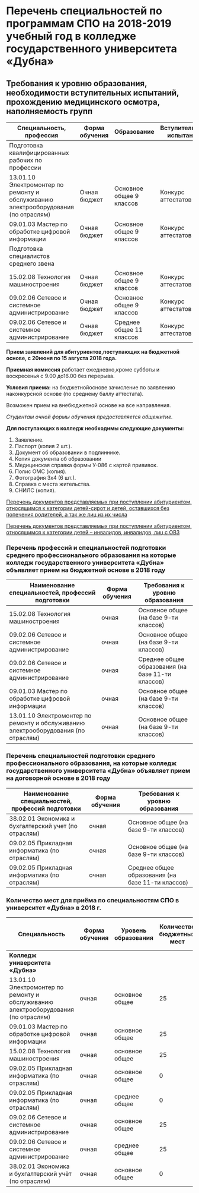 # Перечень специальностей по программам СПО на 2018-2019 учебный год в колледже государственного университета «Дубна»

## Требования к уровню образования, необходимости вступительных испытаний, прохождению медицинского осмотра, наполняемость групп

| Специальность, профессия                                                           | Форма обучения | Образование              | Вступительные испытания | Медицинский осмотр                 | Наполняемость группы |
| ---------------------------------------------------------------------------------- | -------------- | ------------------------ | ----------------------- | ---------------------------------- | -------------------- |
| Подготовка квалифицированных рабочих по профессии                                  |                |                          |                         |                                    |                      |
| 13.01.10 Электромонтер по ремонту и обслуживанию электрооборудования (по отраслям) | Очная бюджет   | Основное общее 9 классов | Конкурс аттестатов      | Требуется мед. справка Формы У-086 | 25                   |
| 09.01.03 Мастер по обработке цифровой информации                                   | Очная бюджет   | Основное общее 9 классов | Конкурс аттестатов      | Требуется мед. справка Формы У-086 | 25                   |
| Подготовка специалистов среднего звена                                             |                |                          |                         |                                    |                      |
| 15.02.08 Технология машиностроения                                                 | Очная бюджет   | Основное общее 9 классов | Конкурс аттестатов      | Требуется мед. справка Формы У-086 | 25                   |
| 09.02.06 Сетевое и системное администрирование                                     | Очная бюджет   | Основное общее 9 классов | Конкурс аттестатов      | Требуется мед. справка Формы У-086 | 25                   |
| 09.02.06 Сетевое и системное администрирование                                     | Очная бюджет   | Среднее общее 11 классов | Конкурс аттестатов      | Требуется мед. справка Формы У-086 | 25                   |

**Прием заявлений для абитуриентов,поступающих на бюджетной основе, с 20июня по 15 августа 2018 года.**

**Приемная комиссия** работает ежедневно,кроме субботы и воскресенья с 9.00 до16.00 без перерыва.

**Условия приема:** на бюджетнойоснове зачисление по заявлению наконкурсной основе (по среднему баллу аттестата).

Возможен прием на внебюджетной основе на все направления.

_Студентам очной формы обучения предоставляется общежитие._

**Для поступающих в колледж необходимы следующие документы:**

1. Заявление.
2. Паспорт (копия 2 шт.).
3. Документ об образовании в подлиннике.
4. Копия документа об образовании
5. Медицинская справка формы У-086 с картой прививок.
6. Полис ОМС (копия).
7. Фотография 3х4 (6 шт.).
8. Справка с места жительства.
9. СНИЛС (копия).

[Перечень документов представляемых при поступлении абитуриентом, относящимся к категории детей-сирот и детей, оставшихся без попечения родителей, а так же лиц из их числа](/docs/Перечень.docx)

[Перечень документов представляемых при поступлении абитуриентом, относящимся к категории детей – инвалидов, инвалидов, лиц с ОВЗ](/docs/abitur/Dokumenty2.docx)

### Перечень профессий и специальностей подготовки среднего профессионального образования на которые колледж государственного университета «Дубна» объявляет прием на бюджетной основе в 2018 году

| Наименование специальностей, профессий подготовки                                  | Форма обучения | Требования к уровню образования                   |
| ---------------------------------------------------------------------------------- | -------------- | ------------------------------------------------- |
| 15.02.08 Технология машиностроения                                                 | очная          | Основное общее (на базе 9-ти классов)             |
| 09.02.06 Сетевое и системное администрирование                                     | очная          | Основное общее (на базе 9-ти классов)             |
| 09.02.06 Сетевое и системное администрирование                                     | очная          | Среднее общее образования (на базе 11-ти классов) |
| 09.01.03 Мастер по обработке цифровой информации                                   | очная          | Основное общее (на базе 9-ти классов)             |
| 13.01.10 Электромонтер по ремонту и обслуживанию электрооборудования (по отраслям) | очная          | Основное общее (на базе 9-ти классов)             |

### Перечень специальностей подготовки среднего профессионального образования, на которые колледж государственного университета «Дубна» объявляет прием на договорной основе в 2018 году

| Наименование специальностей, профессий подготовки     | Форма обучения | Требования к уровню образования                   |
| ----------------------------------------------------- | -------------- | ------------------------------------------------- |
| 38.02.01 Экономика и бухгалтерский учет (по отраслям) | очная          | Основное общее (на базе 9-ти классов)             |
| 09.02.05 Прикладная информатика (по отраслям)         | очная          | Основное общее (на базе 9-ти классов)             |
| 09.02.05 Прикладная информатика (по отраслям)         | очная          | Среднее общее образования (на базе 11-ти классов) |

### Количество мест для приёма по специальностям СПО в университет «Дубна» в 2018 г.

| Специальность                                                                      | Форма обучения | Уровень образования | Количество бюджетных мест | Количество договорных мест | Стоимость обучения за семестр |
| ---------------------------------------------------------------------------------- | -------------- | ------------------- | ------------------------- | -------------------------- | ----------------------------- |
| **Колледж университета «Дубна»**                                                   |                |
| 13.01.10 Электромонтер по ремонту и обслуживанию электрооборудования (по отраслям) | очная          | основное общее      | 25                        | 5                          | 43 260 руб.                   |
| 09.01.03 Мастер по обработке цифровой информации                                   | очная          | основное общее      | 25                        | 5                          | 32 440 руб.                   |
| 15.02.08 Технология машиностроения                                                 | очная          | основное общее      | 25                        | 5                          | 43 260 руб.                   |
| 09.02.05 Прикладная информатика (по отраслям)                                      | очная          | основное общее      | 0                         | 5                          | 43 260 руб.                   |
| 09.02.05 Прикладная информатика (по отраслям)                                      | очная          | среднее общее       | 0                         | 5                          | 43 260 руб.                   |
| 09.02.06 Сетевое и системное администрирование                                     | очная          | основное общее      | 25                        | 5                          | 43 260 руб.                   |
| 09.02.06 Сетевое и системное администрирование                                     | очная          | среднее общее       | 25                        | 5                          | 43 260 руб.                   |
| 38.02.01 Экономика и бухгалтерский учёт (по отраслям)                              | очная          | основное общее      | 0                         | 5                          | 43 260 руб.                   |
